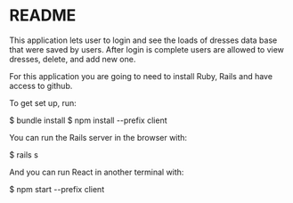 # README

This application lets user to login and see the loads of dresses data base that were saved by users. After login is complete users are allowed to view dresses, delete, and add new one. 

For this application you are going to need to install Ruby, Rails and have access to github. 

To get set up, run:

$ bundle install
$ npm install --prefix client

You can run the Rails server in the browser with:

$ rails s

And you can run React in another terminal with:

$ npm start --prefix client

